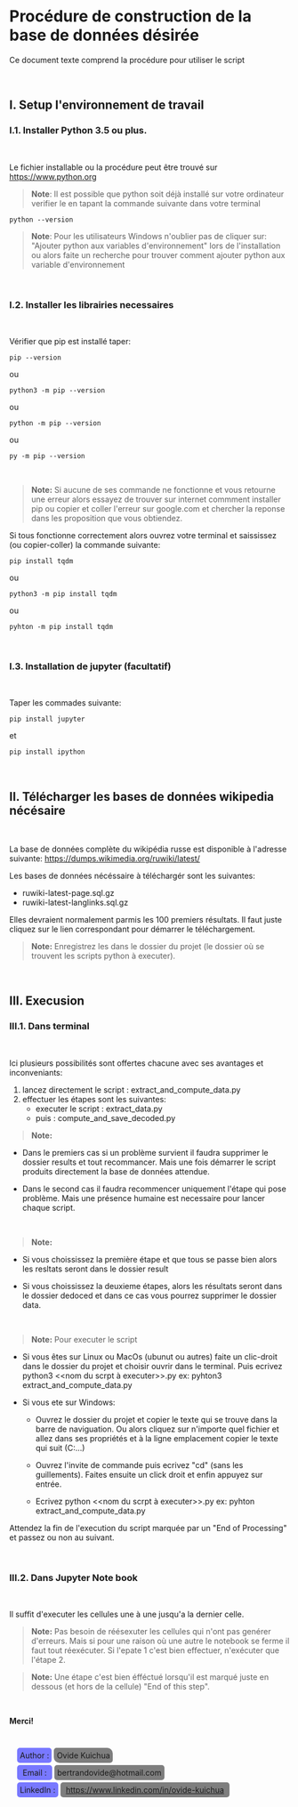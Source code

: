 # **Procédure de construction de la base de données désirée**

Ce document texte comprend la procédure pour utiliser le script

&NewLine;  
&NewLine;  

## **I. Setup l'environnement de travail**

### **I.1. Installer Python 3.5 ou plus.**

&NewLine;  
&NewLine;  

Le fichier installable ou la procédure peut être trouvé sur https://www.python.org

> **Note**: Il est possible que python soit déjà installé sur votre ordinateur verifier le en 
tapant la commande suivante dans votre terminal

&NewLine;  

```shell
python --version
```
&NewLine;  

> **Note**: Pour les utilisateurs Windows n'oublier pas de cliquer sur:
"Ajouter python aux variables d'environnement"
lors de l'installation ou alors faite un recherche pour trouver comment ajouter python aux
variable d'environnement

&NewLine;  
&NewLine;  

### **I.2. Installer les librairies necessaires**

&NewLine;  
&NewLine;  

Vérifier que pip est installé taper:

```shell
pip --version
```

ou

```shell
python3 -m pip --version
```

ou

```shell
python -m pip --version
```

ou 

```shell
py -m pip --version
```
&NewLine;  
&NewLine;  

> **Note:** Si aucune de ses commande ne fonctionne et vous retourne une erreur alors essayez de trouver sur internet commment installer pip ou copier et coller l'erreur sur google.com et chercher la reponse dans les proposition que vous obtiendez.

Si tous fonctionne correctement alors ouvrez votre terminal et saississez (ou copier-coller) la commande suivante:

```shell
pip install tqdm
```

ou 

```shell
python3 -m pip install tqdm
```

ou

```shell
pyhton -m pip install tqdm
```

&NewLine;  
&NewLine;  

### **I.3. Installation de jupyter (facultatif)**

&NewLine;  
&NewLine;  

Taper les commades suivante:

```shell
pip install jupyter 
```

et

```shell
pip install ipython
```

&NewLine;  
&NewLine;  

## **II. Télécharger les bases de données wikipedia nécésaire**

&NewLine;  
&NewLine;  

La base de données complète du wikipédia russe est disponible à l'adresse suivante: https://dumps.wikimedia.org/ruwiki/latest/


Les bases de données nécéssaire à téléchargér sont les suivantes: 

* ruwiki-latest-page.sql.gz
* ruwiki-latest-langlinks.sql.gz

Elles devraient normalement parmis les 100 premiers résultats. Il faut juste cliquez sur le lien correspondant pour démarrer le téléchargement.

> **Note:** Enregistrez les dans le dossier du projet (le dossier où se trouvent les scripts python à executer).


&NewLine;  
&NewLine;  

## **III. Execusion**

### **III.1. Dans terminal**

&NewLine;  
&NewLine;  


Ici plusieurs possibilités sont offertes chacune avec ses avantages et inconveniants:

1. lancez directement le script : extract_and_compute_data.py
2. effectuer les étapes sont les suivantes:
    * executer le script : extract_data.py
    * puis : compute_and_save_decoded.py

> **Note:**
* Dans le premiers cas si un problème survient il faudra supprimer le dossier results et tout recommancer. Mais une fois démarrer le script produits directement la base de données attendue.

* Dans le second cas il faudra recommencer uniquement  l'étape qui pose problème. Mais une présence humaine est necessaire pour lancer chaque script.

&NewLine;  
&NewLine;  

> **Note:**
* Si vous choississez la première étape et que tous se passe bien alors les resltats seront dans le dossier result  

* Si vous choississez la deuxieme étapes, alors les résultats seront dans le dossier dedoced et dans ce cas vous
pourrez supprimer le dossier data.

&NewLine;  
&NewLine;  

> **Note:** Pour executer le script
* Si vous êtes sur Linux ou MacOs (ubunut ou autres) faite un clic-droit dans le dossier du projet et choisir ouvrir dans le terminal. Puis ecrivez python3 <<nom du scrpt à executer>>.py ex: pyhton3 extract_and_compute_data.py

* Si vous ete sur Windows:

    * Ouvrez le dossier du projet et copier le texte qui se trouve dans la barre de naviguation. Ou alors cliquez sur n'importe quel fichier et allez dans ses propriétés et à la ligne emplacement copier le texte qui suit (C:\...)

    * Ouvrez l'invite de commande puis ecrivez "cd" (sans les guillements). Faites ensuite un click droit et enfin appuyez sur entrée.

    * Ecrivez python <<nom du scrpt à executer>>.py 
        ex: pyhton extract_and_compute_data.py

Attendez la fin de l'execution du script marquée par un "End of Processing" et passez ou non au suivant.

&NewLine;  
&NewLine;  

### **III.2. Dans Jupyter Note book**

&NewLine;  
&NewLine;  

Il suffit d'executer les cellules une à une jusqu'a la dernier celle. 

>**Note:** Pas besoin de réésexuter les cellules qui n'ont pas genérer d'erreurs. Mais si pour une raison où une autre le notebook se 
ferme il faut tout réexécuter. Si l'epate 1 c'est bien effectuer, n'exécuter que l'étape 2.

>**Note:** Une étape c'est bien éfféctué lorsqu'il est marqué juste en dessous (et hors de la cellule) "End of this step".


&NewLine;  
&NewLine;  

**Merci!**

&NewLine;  
&NewLine;  

<div style="margin: 1em;">
    <span style="background-color: rgb(120, 120, 255); padding:5px; border-radius: 5px;">Author :</span>
    <span style="background-color: rgba(0, 0, 0, .5); padding:5px; border-radius: 5px 10px;">Ovide Kuichua</span>  
</div>
<div style="margin: 1em;">
        <span style="background-color: rgb(120, 120, 255); padding:5px 10px; border-radius: 5px;"> Email :</span> <span style="background-color: rgba(0, 0, 0, .5); padding:5px; border-radius: 5px;">bertrandovide@hotmail.com</span>
</div>
<div style="margin: 1em;">
        <span style="background-color: rgb(120, 120, 255); padding:5px; border-radius: 5px;"> LinkedIn :</span>
        <span style="background-color: rgba(0, 0, 0, .5); padding:5px 10px; border-radius: 5px;"><a href="https://www.linkedin.com/in/ovide-kuichua">https://www.linkedin.com/in/ovide-kuichua</a></span>
</div>
